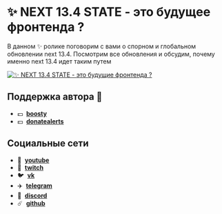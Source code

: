 # ✨ NEXT 13.4 STATE - это будущeе фронтенда ?

В данном ✨ ролике поговорим с вами о спорном и глобальном обновлении next 13.4. Посмотрим все обновления и обсудим, почему именно next 13.4 идет таким путем

[![✨ NEXT 13.4 STATE - это будущие фронтенда ?](https://img.youtube.com/vi/M-eU6PBEbCw/maxresdefault.jpg)](https://youtu.be/M-eU6PBEbCw)

## Поддержка автора 🧊
- 💵 &nbsp;**[boosty](https://boosty.to/siberiacancode)**
- 💵 &nbsp;**[donatealerts](https://www.donationalerts.com/r/siberiacancode)**

## Социальные сети
- :popcorn: &nbsp;**[youtube](https://www.youtube.com/c/SIBERIACANCODE)**
- :popcorn: &nbsp;**[twitch](https://www.twitch.tv/siberiacancode)**
- :bird: &nbsp;**[vk](https://vk.com/siberiacancode)**
- :airplane: &nbsp;**[telegram](https://t.me/siberiacancode)**
- :robot: &nbsp;**[discord](https://discord.gg/UsM4F9h6hn)**
- :comet: &nbsp;**[github](https://github.com/debabin)**
